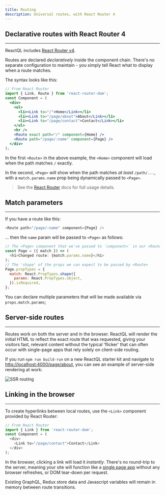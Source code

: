 ```yaml
---
title: Routing
description: Universal routes, with React Router 4
---
```


<h2 id="declarative" title="Declarative routes">Declarative routes with React Router 4</h2>

---
ReactQL includes [React Router v4](https://reacttraining.com/react-router/).

Routes are declared _declaratively_ inside the component chain. There's no separate configuration to maintain - you simply tell React what to display when a route matches.

The syntax looks like this:

```jsx
// From React Router
import { Link, Route } from 'react-router-dom';
const Component = (
  <div>
    <ul>
      <li><Link to="/">Home</Link></li>
      <li><Link to="/page/about">About</Link></li>
      <li><Link to="/page/contact">Contact</Link></li>
    </ul>
    <hr />
    <Route exact path="/" component={Home} />
    <Route path="/page/:name" component={Page} />
  </div>
);
```

In the first `<Route>` in the above example, the `<Home>` component will load when the path matches `/` exactly.

In the second, `<Page>` will show when the path matches _at least_ `/path/...`, with a `match.params.name` prop being dynamically passed to `<Page>`.

> See the [React Router](https://reacttraining.com/react-router) docs for full usage details.

<h2 id="params">Match parameters</h2>

---

If you have a route like this:

```js
<Route path="/page/:name" component={Page} />
```

... then the `name` param will be passed to `<Page>` as follows:

```js
// The <Page> component that we've passed to `component=` in our <Route>
const Page = ({ match }) => (
  <h1>Changed route: {match.params.name}</h1>
);
// The 'shape' of the props we can expect to be passed by <Route>
Page.propTypes = {
  match: React.PropTypes.shape({
    params: React.PropTypes.object,
  }).isRequired,
};
```

You can declare multiple parameters that will be made available via `props.match.params`;

<h2 id="ssr">Server-side routes</h2>

---
Routes work on both the server and in the browser. ReactQL will render the initial HTML to reflect the exact route that was requested, giving your visitors fast, relevant content without the typical 'flicker' that can often occur with single-page apps that rely solely on client-side routing.

If you run `npm run build-run` on a new ReactQL starter kit and navigate to [http://localhost:4000/page/about](http://localhost:4000/page/about), you can see an example of server-side rendering at work:

![SSR routing](images/routing/ssr.png)

<h2 id="linking">Linking in the browser</h2>

---
To create hyperlinks between local routes, use the `<Link>` component provided by React Router:

```js
// From React Router
import { Link } from 'react-router-dom';
const Component = (
  <div>
    <Link to="/page/contact">Contact</Link>
  </div>
);
```

In the browser, clicking a link will load it *instantly*. There's no round-trip to the server, meaning your site will function like a [single page app](https://en.wikipedia.org/wiki/Single-page_application) without any browser refreshes, or DOM tear-down per request.

Existing GraphQL, Redux store data and Javascript variables will remain in memory between route transitions.

